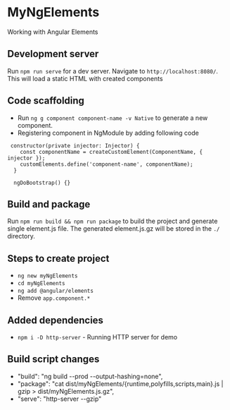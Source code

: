 # MyNgElements

Working with Angular Elements

## Development server

Run `npm run serve` for a dev server. Navigate to `http://localhost:8080/`. This will load a static HTML with created components

## Code scaffolding

- Run `ng g component component-name -v Native` to generate a new component.
- Registering component in NgModule by adding following code
```
 constructor(private injector: Injector) {
    const componentName = createCustomElement(ComponentName, { injector });
    customElements.define('component-name', componentName);
  }

  ngDoBootstrap() {}
```

## Build and package

Run `npm run build && npm run package` to build the project and generate single element.js file. The generated element.js.gz will be stored in the `./` directory.

## Steps to create project
- `ng new myNgElements`
- `cd myNgElements`
- `ng add @angular/elements`
- Remove `app.component.*`

## Added dependencies
- `npm i -D http-server` - Running HTTP server for demo

## Build script changes
- "build": "ng build --prod --output-hashing=none",
- "package": "cat dist/myNgElements/{runtime,polyfills,scripts,main}.js | gzip > dist/myNgElements.js.gz",
- "serve": "http-server --gzip"
